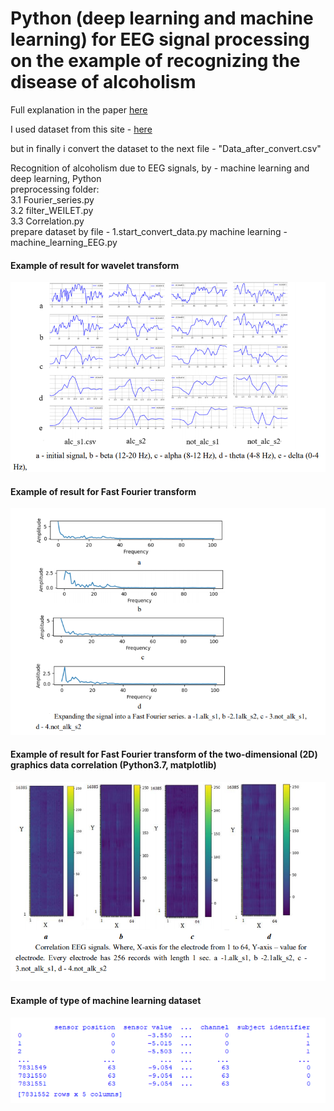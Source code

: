 Python (deep learning and machine learning) for EEG signal processing on the example of recognizing the disease of alcoholism
=====================

Full explanation in the paper [here](https://www.researchgate.net/publication/344827354_Python_deep_learning_and_machine_learning_for_EEG_signal_processing_on_the_example_of_recognizing_the_disease_of_alcoholism_arXiv201011667_eessSP)

I used dataset from this site - [here](https://archive.ics.uci.edu/ml/datasets/eeg+database)


but in finally i convert the dataset to the next file - "Data_after_convert.csv" 


Recognition of alcoholism due to EEG signals, by - machine learning and deep learning, Python  
preprocessing folder:    
                    3.1 Fourier_series.py  
                    3.2 filter_WEILET.py  
                    3.3 Correlation.py  
prepare dataset by file - 1.start_convert_data.py
machine learning - machine_learning_EEG.py
 
#### Example of result for wavelet transform

![alt tag](https://github.com/Ildaron/3.eeg_recognation/blob/master/New%20Bitmap%20Image.bmp "Example of result for wavelet transform")​

#### Example of result for Fast Fourier  transform
![alt tag](https://github.com/Ildaron/3.eeg_recognation/blob/master/pic.2.bmp "Example of result for Fast Fourier  transform")​


#### Example of result for Fast Fourier  transform  of the two-dimensional (2D) graphics data correlation (Python3.7, matplotlib)
![alt tag](https://github.com/Ildaron/3.eeg_recognation/blob/master/pic.3.bmp "Example of result for Fast Fourier  transform  of the two-dimensional")​

#### Example of type of machine learning dataset
![alt tag](https://github.com/Ildaron/3.eeg_recognation/blob/master/pic.4.bmp "type of machine learning dataset")​


